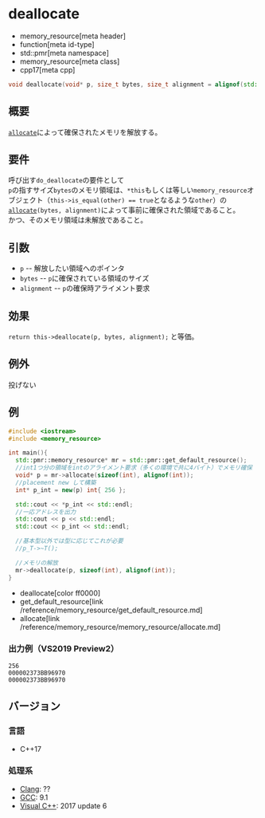 # deallocate
* memory_resource[meta header]
* function[meta id-type]
* std::pmr[meta namespace]
* memory_resource[meta class]
* cpp17[meta cpp]

```cpp
void deallocate(void* p, size_t bytes, size_t alignment = alignof(std::max_align_t));
```

## 概要
[`allocate`](allocate.md)によって確保されたメモリを解放する。

## 要件
呼び出す`do_deallocate`の要件として  
`p`の指すサイズ`bytes`のメモリ領域は、`*this`もしくは等しい`memory_resource`オブジェクト（`this->is_equal(other) == true`となるような`other`）の[`allocate`](allocate.md)`(bytes, alignment)`によって事前に確保された領域であること。  
かつ、そのメモリ領域は未解放であること。

## 引数
- `p` -- 解放したい領域へのポインタ
- `bytes` -- `p`に確保されている領域のサイズ
- `alignment` -- `p`の確保時アライメント要求

## 効果
`return this->deallocate(p, bytes, alignment);` と等価。

## 例外
投げない

## 例
```cpp example
#include <iostream>
#include <memory_resource>

int main(){
  std::pmr::memory_resource* mr = std::pmr::get_default_resource();
  //int1つ分の領域をintのアライメント要求（多くの環境で共に4バイト）でメモリ確保
  void* p = mr->allocate(sizeof(int), alignof(int));
  //placement new して構築
  int* p_int = new(p) int{ 256 };

  std::cout << *p_int << std::endl;
  //一応アドレスを出力
  std::cout << p << std::endl;
  std::cout << p_int << std::endl;

  //基本型以外では型に応じてこれが必要
  //p_T->~T();

  //メモリの解放
  mr->deallocate(p, sizeof(int), alignof(int));
}
```
* deallocate[color ff0000]
* get_default_resource[link /reference/memory_resource/get_default_resource.md]
* allocate[link /reference/memory_resource/memory_resource/allocate.md]

### 出力例（VS2019 Preview2）
```
256
000002373BB96970
000002373BB96970
```

## バージョン
### 言語
- C++17

### 処理系
- [Clang](/implementation.md#clang): ??
- [GCC](/implementation.md#gcc): 9.1
- [Visual C++](/implementation.md#visual_cpp): 2017 update 6
